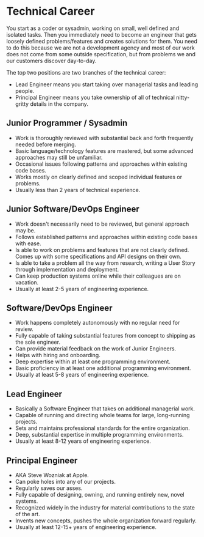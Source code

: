 # Technical Career

You start as a coder or sysadmin, working on small, well defined and isolated tasks. Then you immediately need to become an engineer that gets loosely defined problems/features and creates solutions for them. You need to do this because we are not a development agency and most of our work does not come from some outside specification, but from problems we and our customers discover day-to-day. 

The top two positions are two branches of the technical career:
* Lead Engineer means you start taking over managerial tasks and leading people.
* Principal Engineer means you take ownership of all of technical nitty-gritty details in the company. 

## Junior Programmer / Sysadmin

* Work is thoroughly reviewed with substantial back and forth frequently needed before merging.
* Basic language/technology features are mastered, but some advanced approaches may still be unfamiliar.
* Occasional issues following patterns and approaches within existing code bases.
* Works mostly on clearly defined and scoped individual features or problems.
* Usually less than 2 years of technical experience.


## Junior Software/DevOps Engineer

* Work doesn't necessarily need to be reviewed, but general approach may be.
* Follows established patterns and approaches within existing code bases with ease.
* Is able to work on problems and features that are not clearly defined. Comes up with some specifications and API designs on their own.
* Is able to take a problem all the way from research, writing a User Story through implementation and deployment.
* Can keep production systems online while their colleagues are on vacation.
* Usually at least 2-5 years of engineering experience.

## Software/DevOps Engineer

* Work happens completely autonomously with no regular need for review.
* Fully capable of taking substantial features from concept to shipping as the sole engineer.
* Can provide material feedback on the work of Junior Engineers.
* Helps with hiring and onboarding.
* Deep expertise within at least one programming environment.
* Basic proficiency in at least one additional programming environment.
* Usually at least 5-8 years of engineering experience.

## Lead Engineer

* Basically a Software Engineer that takes on additional managerial work.
* Capable of running and directing whole teams for large, long-running projects.
* Sets and maintains professional standards for the entire organization.
* Deep, substantial expertise in multiple programming environments.
* Usually at least 8-12 years of engineering experience.

## Principal Engineer

* AKA Steve Wozniak at Apple.
* Can poke holes into any of our projects.
* Regularly saves our asses.
* Fully capable of designing, owning, and running entirely new, novel systems.
* Recognized widely in the industry for material contributions to the state of the art.
* Invents new concepts, pushes the whole organization forward regularly.
* Usually at least 12-15+ years of engineering experience.
